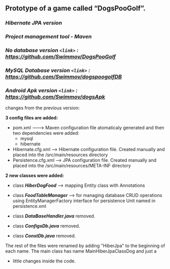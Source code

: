 ## Prototype of a game called “DogsPooGolf”. 
### *Hibernate JPA version*
### *Project management tool - Maven*
### *No database version `<link>` : <https://github.com/Swimmov/DogsPooGolf>*
### *MySQL Database version `<link>` : <https://github.com/Swimmov/dogspoogolfDB>*
### *Android Apk version `<link>` : <https://github.com/Swimmov/dogsApk>*

changes from the previous version:

**3 config files are added:**
- pom.xml ---> Maven configuration file atomaticaly generated and then two dependencies were added:
	- mysql
	- hibernate
- Hibernate.cfg.xml --> Hibernate configuration file. Created manually and placed into the /src/main/resources directory
- Persistence.cfg.xml -->  JPA configuration file. Created manually and placed into the /src/main/resources/META-INF directory

**2 new classes were added:**
- class ***HiberDogFood*** --> mapping Entity class with Annotations
- class ***FoodTableManager*** --> for managing database CRUD operations using EntityManagerFactory interface for persistence Unit named in persistence.xml

- class ***DataBaseHandler.java***  removed.
- class ***ConfigsDb.java*** removed.
- class ***ConstDb.java*** removed.

The rest of the files were renamed by adding "HiberJpa" to the beginning of each name.
The main class has name MainHiberJpaClassDog and just a

- little changes inside the code.
